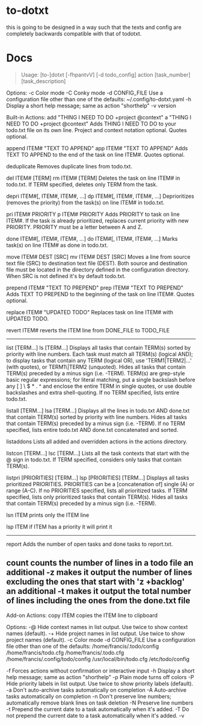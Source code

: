 # to-dotxt

this is going to be designed in a way such that the texts and config are completely backwards compatible with that of todotxt.

# Docs

> Usage: [to-]dotxt [-fhpantvV] [-d todo_config] action [task_number] [task_description]

Options:
-c
    Color mode
-C
    Conky mode
-d CONFIG_FILE
    Use a configuration file other than one of the defaults:
        ~/.config/to-dotxt.yaml
-h
    Display a short help message; same as action "shorthelp"
-v
    version

Built-in Actions:
add "THING I NEED TO DO +project @context"
a "THING I NEED TO DO +project @context"
    Adds THING I NEED TO DO to your todo.txt file on its own line.
    Project and context notation optional.
    Quotes optional.

append ITEM# "TEXT TO APPEND"
app ITEM# "TEXT TO APPEND"
    Adds TEXT TO APPEND to the end of the task on line ITEM#.
    Quotes optional.

deduplicate
    Removes duplicate lines from todo.txt.

del ITEM# [TERM]
rm ITEM# [TERM]
    Deletes the task on line ITEM# in todo.txt.
    If TERM specified, deletes only TERM from the task.

depri ITEM#[, ITEM#, ITEM#, ...]
dp ITEM#[, ITEM#, ITEM#, ...]
    Deprioritizes (removes the priority) from the task(s)
    on line ITEM# in todo.txt.

pri ITEM# PRIORITY
p ITEM# PRIORITY
    Adds PRIORITY to task on line ITEM#.  If the task is already
    prioritized, replaces current priority with new PRIORITY.
    PRIORITY must be a letter between A and Z.

done ITEM#[, ITEM#, ITEM#, ...]
do ITEM#[, ITEM#, ITEM#, ...]
    Marks task(s) on line ITEM# as done in todo.txt.

move ITEM# DEST [SRC]
mv ITEM# DEST [SRC]
    Moves a line from source text file (SRC) to destination text file (DEST).
    Both source and destination file must be located in the directory defined
    in the configuration directory.  When SRC is not defined
    it's by default todo.txt.

prepend ITEM# "TEXT TO PREPEND"
prep ITEM# "TEXT TO PREPEND"
    Adds TEXT TO PREPEND to the beginning of the task on line ITEM#.
    Quotes optional.

replace ITEM# "UPDATED TODO"
    Replaces task on line ITEM# with UPDATED TODO.

revert ITEM#
reverts the ITEM line from DONE_FILE to TODO_FILE

-----------
list [TERM...]
ls [TERM...]
    Displays all tasks that contain TERM(s) sorted by priority with line
    numbers.  Each task must match all TERM(s) (logical AND); to display
    tasks that contain any TERM (logical OR), use
    'TERM1\|TERM2\|...' (with quotes), or TERM1\\|TERM2 (unquoted).
    Hides all tasks that contain TERM(s) preceded by a
    minus sign (i.e. -TERM).
    TERM(s) are grep-style basic regular expressions; for literal matching,
    put a single backslash before any [ ] \ $ * . ^ and enclose the entire
    TERM in single quotes, or use double backslashes and extra shell-quoting.
    If no TERM specified, lists entire todo.txt.

listall [TERM...]
lsa [TERM...]
    Displays all the lines in todo.txt AND done.txt that contain TERM(s)
    sorted by priority with line  numbers.  Hides all tasks that
    contain TERM(s) preceded by a minus sign (i.e. -TERM).  If no
    TERM specified, lists entire todo.txt AND done.txt
    concatenated and sorted.

listaddons
    Lists all added and overridden actions in the actions directory.

listcon [TERM...]
lsc [TERM...]
    Lists all the task contexts that start with the @ sign in todo.txt.
    If TERM specified, considers only tasks that contain TERM(s).

listpri [PRIORITIES] [TERM...]
lsp [PRIORITIES] [TERM...]
    Displays all tasks prioritized PRIORITIES.
    PRIORITIES can be a [concatenation of] single (A) or range (A-C).
    If no PRIORITIES specified, lists all prioritized tasks.
    If TERM specified, lists only prioritized tasks that contain TERM(s).
    Hides all tasks that contain TERM(s) preceded by a minus sign
    (i.e. -TERM).

lsn ITEM
prints only the ITEM line

lsp ITEM
if ITEM has a priority it will print it

-----
report
    Adds the number of open tasks and done tasks to report.txt.

count
counts the number of lines in a todo file
an additional -z makes it output the number of lines excluding the ones that start with 'z +backlog'
an additional -t makes it output the total number of lines including the ones from the done.txt file
-----

Add-on Actions:
copy ITEM
copies the ITEM line to clipboard

Options:
-@
    Hide context names in list output.  Use twice to show context
    names (default).
-+
    Hide project names in list output.  Use twice to show project
    names (default).
-c
    Color mode
-d CONFIG_FILE
    Use a configuration file other than one of the defaults:
        /home/francis/.todo/config
        /home/francis/todo.cfg
        /home/francis/.todo.cfg
        /home/francis/.config/todo/config
        /usr/local/bin/todo.cfg
        /etc/todo/config

-f
    Forces actions without confirmation or interactive input
-h
    Display a short help message; same as action "shorthelp"
-p
    Plain mode turns off colors
-P
    Hide priority labels in list output.  Use twice to show
    priority labels (default).
-a
    Don't auto-archive tasks automatically on completion
-A
    Auto-archive tasks automatically on completion
-n
    Don't preserve line numbers; automatically remove blank lines
    on task deletion
-N
    Preserve line numbers
-t
    Prepend the current date to a task automatically
    when it's added.
-T
    Do not prepend the current date to a task automatically
    when it's added.
-v